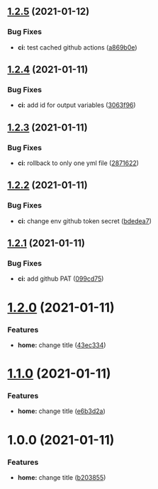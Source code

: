 ## [1.2.5](https://github.com/raffaele-filiberti/ssg-test/compare/v1.2.4...v1.2.5) (2021-01-12)


### Bug Fixes

* **ci:** test cached github actions ([a869b0e](https://github.com/raffaele-filiberti/ssg-test/commit/a869b0ee4af8ad162470d392b0dc143ca8ea8b6a))

## [1.2.4](https://github.com/raffaele-filiberti/ssg-test/compare/v1.2.3...v1.2.4) (2021-01-11)


### Bug Fixes

* **ci:** add id for output variables ([3063f96](https://github.com/raffaele-filiberti/ssg-test/commit/3063f96c9d087584e9f03d8c7e73f7d47b3c9bdd))

## [1.2.3](https://github.com/raffaele-filiberti/ssg-test/compare/v1.2.2...v1.2.3) (2021-01-11)


### Bug Fixes

* **ci:** rollback to only one yml file ([2871622](https://github.com/raffaele-filiberti/ssg-test/commit/28716227ac171c0ea3fff835838e97bdceeccce8))

## [1.2.2](https://github.com/raffaele-filiberti/ssg-test/compare/v1.2.1...v1.2.2) (2021-01-11)


### Bug Fixes

* **ci:** change env github token secret ([bdedea7](https://github.com/raffaele-filiberti/ssg-test/commit/bdedea7a8aa4d7af498d46f923afbaefebda6154))

## [1.2.1](https://github.com/raffaele-filiberti/ssg-test/compare/v1.2.0...v1.2.1) (2021-01-11)


### Bug Fixes

* **ci:** add github PAT ([099cd75](https://github.com/raffaele-filiberti/ssg-test/commit/099cd755bd5de8c900567acec87550d062043580))

# [1.2.0](https://github.com/raffaele-filiberti/ssg-test/compare/v1.1.0...v1.2.0) (2021-01-11)


### Features

* **home:** change title ([43ec334](https://github.com/raffaele-filiberti/ssg-test/commit/43ec33483ddf8eaed34dbc298e8a2709023dee48))

# [1.1.0](https://github.com/raffaele-filiberti/ssg-test/compare/v1.0.0...v1.1.0) (2021-01-11)


### Features

* **home:** change title ([e6b3d2a](https://github.com/raffaele-filiberti/ssg-test/commit/e6b3d2aeb1777a9063f1af689d6896330eacb6ca))

# 1.0.0 (2021-01-11)


### Features

* **home:** change title ([b203855](https://github.com/raffaele-filiberti/ssg-test/commit/b2038553b4d0b802597460b4595d575f49876c23))
